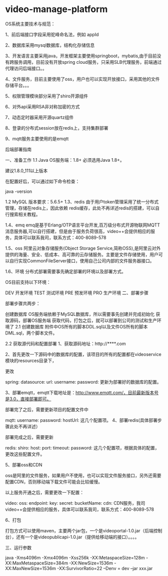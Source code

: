 # video-manage-platform


OS系统主要技术与规范：

1、前后端接口字段采用驼峰命名法，例如 appId

2、数据库采用mysql数据库，结构化存储信息

3、开发语言主要采用java，开发框架主要使用springboot，mybatis,由于目前没有跨服务调用，目前没有开放spring cloud服务，只采用SLB代理服务，前端通过代理访问后端接口。。

4、文件服务，目前主要使用了oss，用户也可以实现开放接口，采用其他的文件存储平台。。。

5、权限管理模块部分采用了shiro开源组件

6、对外api采用RSA非对称加密的方式

7、动态定时器采用开源quartz组件

8、登录的分布式session放在redis上，支持集群部署

9、mqtt服务主要使用的是emqtt



后端部署指南

一、准备工作
1.1 Java
OS服务端：1.8+
必须选用Java 1.8+。

建议1.8.0_111以上版本

在配置好后，可以通过如下命令检查：

java -version
 

1.2 MySQL
版本要求：5.6.5+
1.3、redis
由于用户token管理采用了统一分布式管理，存储在redis上，因此依赖 redis缓存，此处不再详述redis的搭建，可以自行搜索相关教程。

1.4、emq
emq是基于Erlang/OTP语言平台开发,百万级分布式开源物联网MQTT消息服务器,可以自行搭建，但是由于服务负荷很高，video++会提供相应的服务，具体可以联系我司，联系方式：400-8089-578

1.5、oss
阿里云对象存储服务(Object Storage Service,简称OSS),是阿里云对外提供的海量、安全、低成本、高可靠的云存储服务。主要是文件存储使用，用户可以自行实现CommonFileServer接口，使用自己公司内部的文件服务器接口。

1.6、环境
分布式部署需要事先确定部署的环境以及部署方式。

OS目前支持以下环境：

DEV
开发环境
TEST
测试环境
PRE
预发环境
PRO
生产环境
二、部署步骤

部署步骤共两步：

创建数据库
OS服务端依赖于MySQL数据库，所以需要事先创建并完成初始化
获取源码，部署OS服务端
获取代码，打包之后，就可以部署到公司的测试和生产环境了
2.1 创建数据库
附件中OS所有的脚本DDL.sql以及文件OS所有的脚本DML.sql，两个脚本文件。

2.2 获取源代码和配置部署
1、获取源码地址：http://****.com

2、首先更改一下源码中的数据库的配置，该项目的所有的配置都在videoservice模块的resources目录下，

更改

spring:
   datasource:
 url: 
 username:
 password:
更新为部署好的数据库的配置。

3、部署emqtt，emqtt下载地址是：http://www.emqtt.com/，目前最新版本号是3.0，直接部署即可。

部署完了之后，需要更新项目的配置文件中

mqtt:
 username:
 password:
 hostUrl: 
这几个配置项。
4、部署redis(具体部署步骤此处不再详述）

部署完成之后，需要更新

redis:
 shiro:
 host: 
    port: 
    timeout: 
 password:
这几个配置项，根据具体的配置，更改这些配置文件。

5、部署oss和CDN

oss是阿里的文件服务，如果用户不使用，也可以实现文件服务接口，另外还需要配置CDN，否则移动端下载文件可能会比较缓慢。

以上服务开通之后，需要更改一下配置：

video:
 oss:
 endpoint: 
    key: 
    secret: 
    bucketName:
 cdn: 
CDN服务，我司video++会提供相应的服务，具体可以联系我司，联系方式：400-8089-578

6、打包

打包方式可以使用maven，主要两个jar包，一个是videoportal-1.0.jar（后端控制台），还有一个是videopublicapi-1.0.jar（提供给移动端的接口）。。。。

 

三、运行参数

java -Xms4096m -Xmx4096m -Xss256k -XX:MetaspaceSize=128m -XX:MaxMetaspaceSize=384m -XX:NewSize=1536m -XX:MaxNewSize=1536m -XX:SurvivorRatio=22 –Denv = dev –jar xxx.jar





